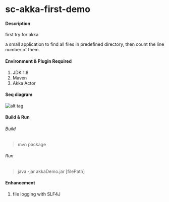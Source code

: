 # sc-akka-first-demo

#### Description
first try for akka

a small application to find all files in predefined directory, then count the line number of them


#### Environment & Plugin Required

1. JDK 1.8
2. Maven
3. Akka Actor

#### Seq diagram
![alt tag](https://github.com/eddielisc/sc-akka-first-demo/blob/master/sc-akka-first-demo/doc/digaram.png)

#### Build & Run

###### Build

> mvn package

###### Run

> java -jar akkaDemo.jar [filePath]


#### Enhancement

1. file logging with SLF4J






